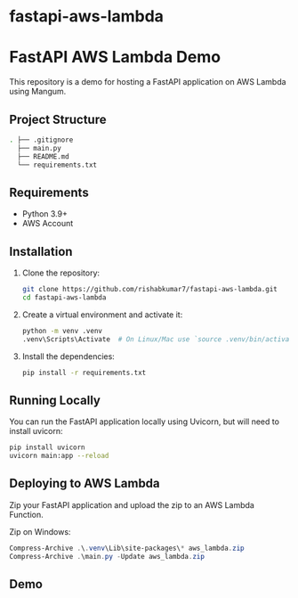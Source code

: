 # fastapi-aws-lambda

# FastAPI AWS Lambda Demo

This repository is a demo for hosting a FastAPI application on AWS Lambda using Mangum.

## Project Structure

``` sh
. ├── .gitignore 
  ├── main.py 
  ├── README.md 
  └── requirements.txt
```

## Requirements

- Python 3.9+
- AWS Account

## Installation

1. Clone the repository:

    ```sh
    git clone https://github.com/rishabkumar7/fastapi-aws-lambda.git
    cd fastapi-aws-lambda
    ```

2. Create a virtual environment and activate it:

    ```sh
    python -m venv .venv
    .venv\Scripts\Activate  # On Linux/Mac use `source .venv/bin/activate`
    ```

3. Install the dependencies:

    ```sh
    pip install -r requirements.txt
    ```

## Running Locally

You can run the FastAPI application locally using Uvicorn, but will need to install uvicorn:

```sh
pip install uvicorn
uvicorn main:app --reload
```

## Deploying to AWS Lambda

Zip your FastAPI application and upload the zip to an AWS Lambda Function.

Zip on Windows:

``` powershell
Compress-Archive .\.venv\Lib\site-packages\* aws_lambda.zip
Compress-Archive .\main.py -Update aws_lambda.zip
```

## Demo

![]()
